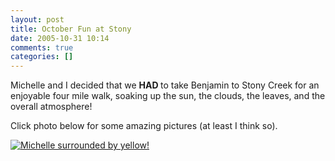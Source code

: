 ```yaml
---
layout: post
title: October Fun at Stony
date: 2005-10-31 10:14
comments: true
categories: []
---
```

Michelle and I decided that we <strong>HAD </strong>to take Benjamin to Stony Creek for an enjoyable four mile walk, soaking up the sun, the clouds, the leaves, and the overall atmosphere!

Click photo below for some amazing pictures (at least I think so).

<a href="http://photos.filias.com/main.php?g2_view=core.ShowItem&g2_itemId=22600"><img class=photo src="http://photos.filias.com/main.php?g2_view=core.DownloadItem&g2_itemId=22604&g2_serialNumber=2" alt="Michelle surrounded by yellow!" /></a>
